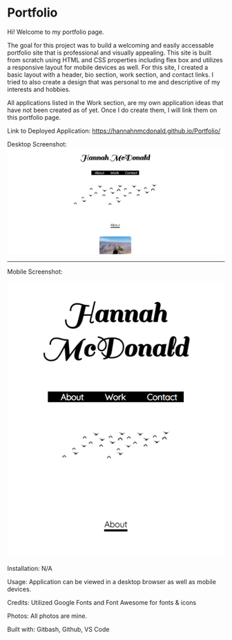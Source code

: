 # Portfolio

Hi! Welcome to my portfolio page. 

The goal for this project was to build a welcoming and easily accessable portfolio site that is professional and visually appealing.
This site is built from scratch using HTML and CSS properties including flex box and utilizes a responsive layout for mobile devices as well. 
For this site, I created a basic layout with a header, bio section, work section, and contact links. 
I tried to also create a design that was personal to me and descriptive of my interests and hobbies.

All applications listed in the Work section, are my own application ideas that have not been created as of yet. Once I do create them, I will link them on this portfolio page.

Link to Deployed Application: https://hannahnmcdonald.github.io/Portfolio/


Desktop Screenshot:
![Desktop Screenshot](./images/PortfolioDesktop.png)

_____________________________________________________________________________________________________________________________________________________________________
Mobile Screenshot:



![Mobile Screenshot1](./images/PortfolioMobile1.png)


Installation: N/A

Usage: Application can be viewed in a desktop browser as well as mobile devices.

Credits: Utilized Google Fonts and Font Awesome for fonts & icons

Photos: All photos are mine.

Built with: Gitbash, Github, VS Code
